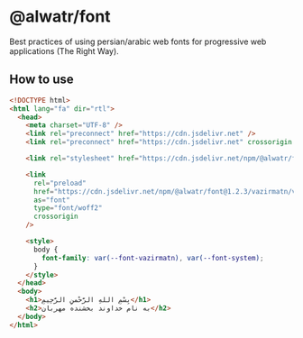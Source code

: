 # @alwatr/font

Best practices of using persian/arabic web fonts for progressive web applications (The Right Way).

## How to use

```html
<!DOCTYPE html>
<html lang="fa" dir="rtl">
  <head>
    <meta charset="UTF-8" />
    <link rel="preconnect" href="https://cdn.jsdelivr.net" />
    <link rel="preconnect" href="https://cdn.jsdelivr.net" crossorigin />

    <link rel="stylesheet" href="https://cdn.jsdelivr.net/npm/@alwatr/font@1.2.3/font.min.css" fetchpriority="high" />

    <link
      rel="preload"
      href="https://cdn.jsdelivr.net/npm/@alwatr/font@1.2.3/vazirmatn/vazirmatn[wght].woff2"
      as="font"
      type="font/woff2"
      crossorigin
    />

    <style>
      body {
        font-family: var(--font-vazirmatn), var(--font-system);
      }
    </style>
  </head>
  <body>
    <h1>بِسْمِ اللهِ الرَّحْمنِ الرَّحِیمِ</h1>
    <h2>به نام خداوند بخشنده مهربان</h2>
  </body>
</html>
```
